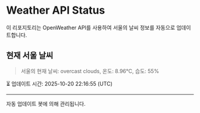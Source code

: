 
# Weather API Status

이 리포지토리는 OpenWeather API를 사용하여 서울의 날씨 정보를 자동으로 업데이트합니다.

## 현재 서울 날씨
> 서울의 현재 날씨: overcast clouds, 온도: 8.96°C, 습도: 55%

⏳ 업데이트 시간: 2025-10-20 22:16:55 (UTC)

---
자동 업데이트 봇에 의해 관리됩니다.
